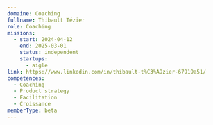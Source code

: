 ```yaml
---
domaine: Coaching
fullname: Thibault Tézier
role: Coaching
missions:
  - start: 2024-04-12
    end: 2025-03-01
    status: independent
    startups:
      - aigle
link: https://www.linkedin.com/in/thibault-t%C3%A9zier-67919a51/
competences:
  - Coaching
  - Product strategy
  - Facilitation
  - Croissance
memberType: beta
---
```

